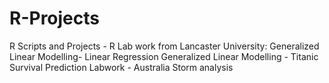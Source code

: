 # R-Projects
R Scripts and Projects - R Lab work from Lancaster University:
Generalized Linear Modelling-  Linear Regression
Generalized Linear Modelling - Titanic Survival Prediction
Labwork - Australia Storm analysis
